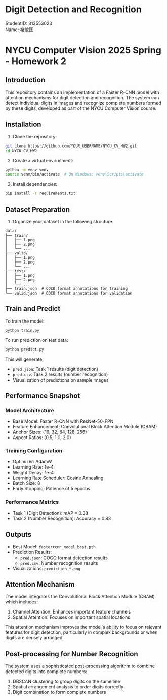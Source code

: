 # Digit Detection and Recognition

StudentID: 313553023  
Name: 褚敏匡

# NYCU Computer Vision 2025 Spring - Homework 2

## Introduction

This repository contains an implementation of a Faster R-CNN model with attention mechanisms for digit detection and recognition. The system can detect individual digits in images and recognize complete numbers formed by these digits, developed as part of the NYCU Computer Vision course.

## Installation

1. Clone the repository:
```bash
git clone https://github.com/YOUR_USERNAME/NYCU_CV_HW2.git
cd NYCU_CV_HW2
```

2. Create a virtual environment:
```bash
python -m venv venv
source venv/bin/activate  # On Windows: venv\Scripts\activate
```

3. Install dependencies:
```bash
pip install -r requirements.txt
```

## Dataset Preparation

1. Organize your dataset in the following structure:
```
data/
├── train/
│   ├── 1.png
│   ├── 2.png
│   └── ...
├── valid/
│   ├── 1.png
│   ├── 2.png
│   └── ...
├── test/
│   ├── 1.png
│   ├── 2.png
│   └── ...
├── train.json  # COCO format annotations for training
└── valid.json  # COCO format annotations for validation
```

## Train and Predict

To train the model:
```bash
python train.py
```

To run prediction on test data:
```bash
python predict.py
```

This will generate:
- `pred.json`: Task 1 results (digit detection)
- `pred.csv`: Task 2 results (number recognition)
- Visualization of predictions on sample images

## Performance Snapshot

### Model Architecture
- Base Model: Faster R-CNN with ResNet-50-FPN
- Feature Enhancement: Convolutional Block Attention Module (CBAM)
- Anchor Sizes: (16, 32, 64, 128, 256)
- Aspect Ratios: (0.5, 1.0, 2.0)

### Training Configuration
- Optimizer: AdamW
- Learning Rate: 1e-4
- Weight Decay: 1e-4
- Learning Rate Scheduler: Cosine Annealing
- Batch Size: 8
- Early Stopping: Patience of 5 epochs

### Performance Metrics
- Task 1 (Digit Detection): mAP = 0.38
- Task 2 (Number Recognition): Accuracy = 0.83


## Outputs

- Best Model: `fasterrcnn_model_best.pth`
- Prediction Results: 
  - `pred.json`: COCO format detection results
  - `pred.csv`: Number recognition results
- Visualizations: `prediction_*.png`

## Attention Mechanism

The model integrates the Convolutional Block Attention Module (CBAM) which includes:
1. Channel Attention: Enhances important feature channels
2. Spatial Attention: Focuses on important spatial locations

This attention mechanism improves the model's ability to focus on relevant features for digit detection, particularly in complex backgrounds or when digits are densely arranged.

## Post-processing for Number Recognition

The system uses a sophisticated post-processing algorithm to combine detected digits into complete numbers:
1. DBSCAN clustering to group digits on the same line
2. Spatial arrangement analysis to order digits correctly
3. Digit combination to form complete numbers 
